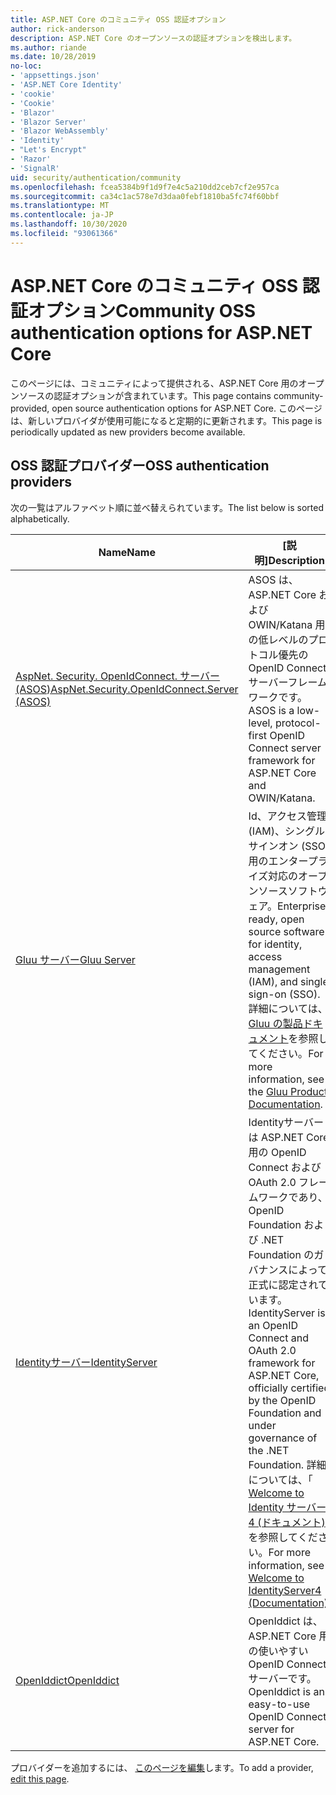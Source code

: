 ```yaml
---
title: ASP.NET Core のコミュニティ OSS 認証オプション
author: rick-anderson
description: ASP.NET Core のオープンソースの認証オプションを検出します。
ms.author: riande
ms.date: 10/28/2019
no-loc:
- 'appsettings.json'
- 'ASP.NET Core Identity'
- 'cookie'
- 'Cookie'
- 'Blazor'
- 'Blazor Server'
- 'Blazor WebAssembly'
- 'Identity'
- "Let's Encrypt"
- 'Razor'
- 'SignalR'
uid: security/authentication/community
ms.openlocfilehash: fcea5384b9f1d9f7e4c5a210dd2ceb7cf2e957ca
ms.sourcegitcommit: ca34c1ac578e7d3daa0febf1810ba5fc74f60bbf
ms.translationtype: MT
ms.contentlocale: ja-JP
ms.lasthandoff: 10/30/2020
ms.locfileid: "93061366"
---
```

# <a name="community-oss-authentication-options-for-aspnet-core"></a><span data-ttu-id="50173-103">ASP.NET Core のコミュニティ OSS 認証オプション</span><span class="sxs-lookup"><span data-stu-id="50173-103">Community OSS authentication options for ASP.NET Core</span></span>

<span data-ttu-id="50173-104">このページには、コミュニティによって提供される、ASP.NET Core 用のオープンソースの認証オプションが含まれています。</span><span class="sxs-lookup"><span data-stu-id="50173-104">This page contains community-provided, open source authentication options for ASP.NET Core.</span></span> <span data-ttu-id="50173-105">このページは、新しいプロバイダが使用可能になると定期的に更新されます。</span><span class="sxs-lookup"><span data-stu-id="50173-105">This page is periodically updated as new providers become available.</span></span>

## <a name="oss-authentication-providers"></a><span data-ttu-id="50173-106">OSS 認証プロバイダー</span><span class="sxs-lookup"><span data-stu-id="50173-106">OSS authentication providers</span></span>

<span data-ttu-id="50173-107">次の一覧はアルファベット順に並べ替えられています。</span><span class="sxs-lookup"><span data-stu-id="50173-107">The list below is sorted alphabetically.</span></span>

| <span data-ttu-id="50173-108">Name</span><span class="sxs-lookup"><span data-stu-id="50173-108">Name</span></span> | <span data-ttu-id="50173-109">[説明]</span><span class="sxs-lookup"><span data-stu-id="50173-109">Description</span></span> |
| ---- | ----------- |
| [<span data-ttu-id="50173-110">AspNet. Security. OpenIdConnect. サーバー (ASOS)</span><span class="sxs-lookup"><span data-stu-id="50173-110">AspNet.Security.OpenIdConnect.Server (ASOS)</span></span>](https://github.com/aspnet-contrib/AspNet.Security.OpenIdConnect.Server) | <span data-ttu-id="50173-111">ASOS は、ASP.NET Core および OWIN/Katana 用の低レベルのプロトコル優先の OpenID Connect サーバーフレームワークです。</span><span class="sxs-lookup"><span data-stu-id="50173-111">ASOS is a low-level, protocol-first OpenID Connect server framework for ASP.NET Core and OWIN/Katana.</span></span> |
| [<span data-ttu-id="50173-112">Gluu サーバー</span><span class="sxs-lookup"><span data-stu-id="50173-112">Gluu Server</span></span>](https://gluu.org/) | <span data-ttu-id="50173-113">Id、アクセス管理 (IAM)、シングルサインオン (SSO) 用のエンタープライズ対応のオープンソースソフトウェア。</span><span class="sxs-lookup"><span data-stu-id="50173-113">Enterprise ready, open source software for identity, access management (IAM), and single sign-on (SSO).</span></span> <span data-ttu-id="50173-114">詳細については、 [Gluu の製品ドキュメント](https://gluu.org/docs/)を参照してください。</span><span class="sxs-lookup"><span data-stu-id="50173-114">For more information, see the [Gluu Product Documentation](https://gluu.org/docs/).</span></span> |
| [<span data-ttu-id="50173-115">Identityサーバー</span><span class="sxs-lookup"><span data-stu-id="50173-115">IdentityServer</span></span>](https://identityserver.io/) | <span data-ttu-id="50173-116">Identityサーバーは ASP.NET Core 用の OpenID Connect および OAuth 2.0 フレームワークであり、OpenID Foundation および .NET Foundation のガバナンスによって正式に認定されています。</span><span class="sxs-lookup"><span data-stu-id="50173-116">IdentityServer is an OpenID Connect and OAuth 2.0 framework for ASP.NET Core, officially certified by the OpenID Foundation and under governance of the .NET Foundation.</span></span> <span data-ttu-id="50173-117">詳細については、「 [Welcome to Identity サーバー 4 (ドキュメント)](https://identityserver4.readthedocs.io/en/latest/)」を参照してください。</span><span class="sxs-lookup"><span data-stu-id="50173-117">For more information, see [Welcome to IdentityServer4 (Documentation)](https://identityserver4.readthedocs.io/en/latest/).</span></span> |
| [<span data-ttu-id="50173-118">OpenIddict</span><span class="sxs-lookup"><span data-stu-id="50173-118">OpenIddict</span></span>](https://github.com/openiddict/openiddict-core) | <span data-ttu-id="50173-119">OpenIddict は、ASP.NET Core 用の使いやすい OpenID Connect サーバーです。</span><span class="sxs-lookup"><span data-stu-id="50173-119">OpenIddict is an easy-to-use OpenID Connect server for ASP.NET Core.</span></span> |

<span data-ttu-id="50173-120">プロバイダーを追加するには、 [このページを編集](https://github.com/login?return_to=https%3A%2F%2Fgithub.com%2Faspnet%2FDocs%2Fedit%2Fmaster%2Faspnetcore%2Fsecurity%2Fauthentication%2Fcommunity.md)します。</span><span class="sxs-lookup"><span data-stu-id="50173-120">To add a provider, [edit this page](https://github.com/login?return_to=https%3A%2F%2Fgithub.com%2Faspnet%2FDocs%2Fedit%2Fmaster%2Faspnetcore%2Fsecurity%2Fauthentication%2Fcommunity.md).</span></span>
